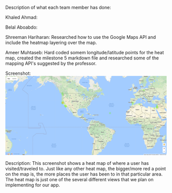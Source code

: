 Description of what each team member has done:
  
  Khaled Ahmad: 
  
  Belal Aboabdo:
  
  Shreeman Hariharan: Researched how to use the Google Maps API and include the heatmap layering over the map.
  
  Ameer Muhtaseb: Hard coded somem longitude/latitude points for the heat map, created the milestone 5 markdown file and
  researched some of the mapping API's suggested by the professor.
  
Screenshot:
  ![alt tag](https://github.com/ameezus/cogs121/blob/master/application/heatmapscreenshot.PNG)

Description:
  This screenshot shows a heat map of where a user has visited/traveled to. Just like any other heat map, the bigger/more red
  a point on the map is, the more places the user has been to in that particular area. The heat map is just one of the several
  different views that we plan on implementing for our app.
